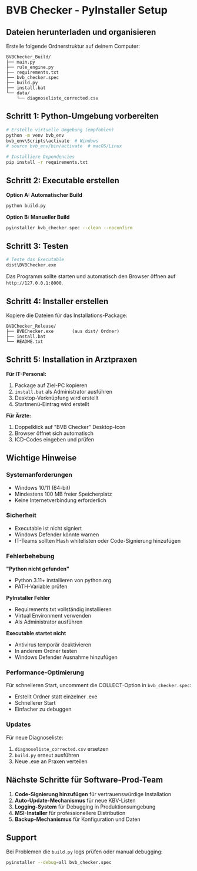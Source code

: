 # BVB Checker - PyInstaller Setup

## Dateien herunterladen und organisieren

Erstelle folgende Ordnerstruktur auf deinem Computer:

```
BVBChecker_Build/
├── main.py
├── rule_engine.py
├── requirements.txt
├── bvb_checker.spec
├── build.py
├── install.bat
└── data/
    └── diagnoseliste_corrected.csv
```

## Schritt 1: Python-Umgebung vorbereiten

```bash
# Erstelle virtuelle Umgebung (empfohlen)
python -m venv bvb_env
bvb_env\Scripts\activate  # Windows
# source bvb_env/bin/activate  # macOS/Linux

# Installiere Dependencies
pip install -r requirements.txt
```

## Schritt 2: Executable erstellen

**Option A: Automatischer Build**
```bash
python build.py
```

**Option B: Manueller Build**
```bash
pyinstaller bvb_checker.spec --clean --noconfirm
```

## Schritt 3: Testen

```bash
# Teste das Executable
dist\BVBChecker.exe
```

Das Programm sollte starten und automatisch den Browser öffnen auf `http://127.0.0.1:8000`.

## Schritt 4: Installer erstellen

Kopiere die Dateien für das Installations-Package:

```
BVBChecker_Release/
├── BVBChecker.exe       (aus dist/ Ordner)
├── install.bat
└── README.txt
```

## Schritt 5: Installation in Arztpraxen

**Für IT-Personal:**
1. Package auf Ziel-PC kopieren
2. `install.bat` als Administrator ausführen
3. Desktop-Verknüpfung wird erstellt
4. Startmenü-Eintrag wird erstellt

**Für Ärzte:**
1. Doppelklick auf "BVB Checker" Desktop-Icon
2. Browser öffnet sich automatisch
3. ICD-Codes eingeben und prüfen

## Wichtige Hinweise

### Systemanforderungen
- Windows 10/11 (64-bit)
- Mindestens 100 MB freier Speicherplatz
- Keine Internetverbindung erforderlich

### Sicherheit
- Executable ist nicht signiert
- Windows Defender könnte warnen
- IT-Teams sollten Hash whitelisten oder Code-Signierung hinzufügen

### Fehlerbehebung

**"Python nicht gefunden"**
- Python 3.11+ installieren von python.org
- PATH-Variable prüfen

**PyInstaller Fehler**
- Requirements.txt vollständig installieren
- Virtual Environment verwenden
- Als Administrator ausführen

**Executable startet nicht**
- Antivirus temporär deaktivieren
- In anderem Ordner testen
- Windows Defender Ausnahme hinzufügen

### Performance-Optimierung

Für schnelleren Start, uncomment die COLLECT-Option in `bvb_checker.spec`:
- Erstellt Ordner statt einzelner .exe
- Schnellerer Start
- Einfacher zu debuggen

### Updates

Für neue Diagnoseliste:
1. `diagnoseliste_corrected.csv` ersetzen
2. `build.py` erneut ausführen
3. Neue .exe an Praxen verteilen

## Nächste Schritte für Software-Prod-Team

1. **Code-Signierung hinzufügen** für vertrauenswürdige Installation
2. **Auto-Update-Mechanismus** für neue KBV-Listen
3. **Logging-System** für Debugging in Produktionsumgebung
4. **MSI-Installer** für professionellere Distribution
5. **Backup-Mechanismus** für Konfiguration und Daten

## Support

Bei Problemen die `build.py` logs prüfen oder manual debugging:
```bash
pyinstaller --debug=all bvb_checker.spec
```